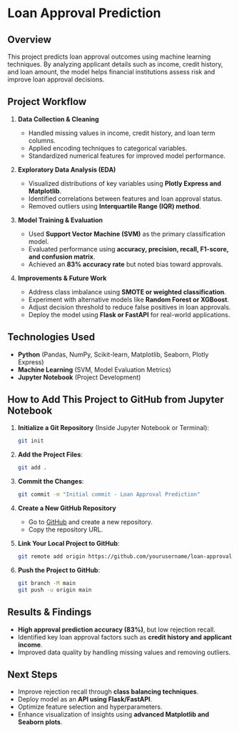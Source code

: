 # Loan Approval Prediction

## Overview
This project predicts loan approval outcomes using machine learning techniques. By analyzing applicant details such as income, credit history, and loan amount, the model helps financial institutions assess risk and improve loan approval decisions.

## Project Workflow
1. **Data Collection & Cleaning**
   - Handled missing values in income, credit history, and loan term columns.
   - Applied encoding techniques to categorical variables.
   - Standardized numerical features for improved model performance.

2. **Exploratory Data Analysis (EDA)**
   - Visualized distributions of key variables using **Plotly Express and Matplotlib**.
   - Identified correlations between features and loan approval status.
   - Removed outliers using **Interquartile Range (IQR) method**.

3. **Model Training & Evaluation**
   - Used **Support Vector Machine (SVM)** as the primary classification model.
   - Evaluated performance using **accuracy, precision, recall, F1-score, and confusion matrix**.
   - Achieved an **83% accuracy rate** but noted bias toward approvals.

4. **Improvements & Future Work**
   - Address class imbalance using **SMOTE or weighted classification**.
   - Experiment with alternative models like **Random Forest or XGBoost**.
   - Adjust decision threshold to reduce false positives in loan approvals.
   - Deploy the model using **Flask or FastAPI** for real-world applications.

## Technologies Used
- **Python** (Pandas, NumPy, Scikit-learn, Matplotlib, Seaborn, Plotly Express)
- **Machine Learning** (SVM, Model Evaluation Metrics)
- **Jupyter Notebook** (Project Development)

## How to Add This Project to GitHub from Jupyter Notebook
1. **Initialize a Git Repository** (Inside Jupyter Notebook or Terminal):
   ```bash
   git init
   ```
2. **Add the Project Files**:
   ```bash
   git add .
   ```
3. **Commit the Changes**:
   ```bash
   git commit -m "Initial commit - Loan Approval Prediction"
   ```
4. **Create a New GitHub Repository**
   - Go to [GitHub](https://github.com/) and create a new repository.
   - Copy the repository URL.

5. **Link Your Local Project to GitHub**:
   ```bash
   git remote add origin https://github.com/yourusername/loan-approval-prediction.git
   ```
6. **Push the Project to GitHub**:
   ```bash
   git branch -M main
   git push -u origin main
   ```

## Results & Findings
- **High approval prediction accuracy (83%)**, but low rejection recall.
- Identified key loan approval factors such as **credit history and applicant income**.
- Improved data quality by handling missing values and removing outliers.

## Next Steps
- Improve rejection recall through **class balancing techniques**.
- Deploy model as an **API using Flask/FastAPI**.
- Optimize feature selection and hyperparameters.
- Enhance visualization of insights using **advanced Matplotlib and Seaborn plots**.


